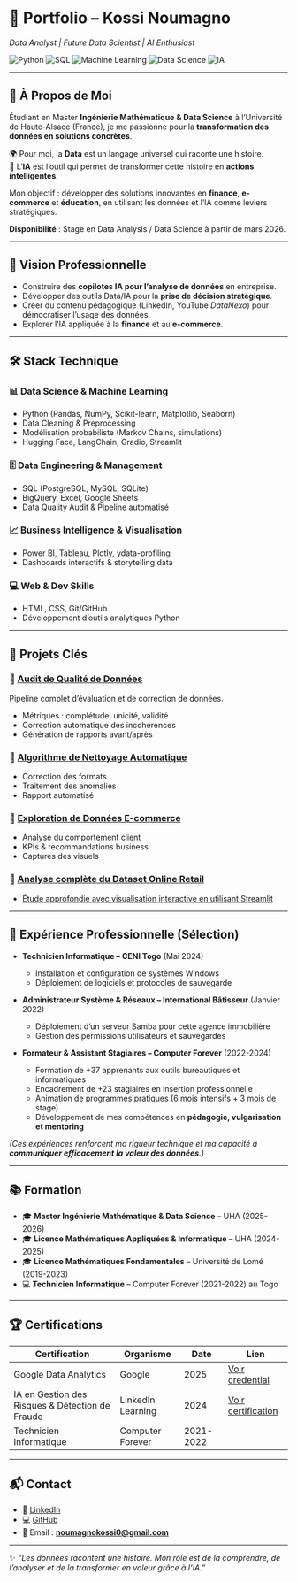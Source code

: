 # 🚀 Portfolio – Kossi Noumagno  
*Data Analyst | Future Data Scientist | AI Enthusiast*

![Python](https://img.shields.io/badge/Python-Expert-green) 
![SQL](https://img.shields.io/badge/SQL-Advanced-blue) 
![Machine Learning](https://img.shields.io/badge/Machine-Learning-orange) 
![Data Science](https://img.shields.io/badge/Data-Science-purple)
![IA](https://img.shields.io/badge/Intelligence-Artificielle-red)

---

## 👋 À Propos de Moi  

Étudiant en Master **Ingénierie Mathématique & Data Science** à l’Université de Haute-Alsace (France), je me passionne pour la **transformation des données en solutions concrètes**.  

🌍 Pour moi, la **Data** est un langage universel qui raconte une histoire.  
🤖 L’**IA** est l’outil qui permet de transformer cette histoire en **actions intelligentes**.  

Mon objectif : développer des solutions innovantes en **finance**, **e-commerce** et **éducation**, en utilisant les données et l’IA comme leviers stratégiques.  

**Disponibilité** : Stage en Data Analysis / Data Science à partir de mars 2026.  

---

## 🎯 Vision Professionnelle  

- Construire des **copilotes IA pour l’analyse de données** en entreprise.  
- Développer des outils Data/IA pour la **prise de décision stratégique**.  
- Créer du contenu pédagogique (LinkedIn, YouTube *DataNexo*) pour démocratiser l’usage des données.  
- Explorer l’IA appliquée à la **finance** et au **e-commerce**.  

---

## 🛠️ Stack Technique  

### 📊 Data Science & Machine Learning  
- Python (Pandas, NumPy, Scikit-learn, Matplotlib, Seaborn)  
- Data Cleaning & Preprocessing  
- Modélisation probabiliste (Markov Chains, simulations)  
- Hugging Face, LangChain, Gradio, Streamlit  

### 🗄️ Data Engineering & Management  
- SQL (PostgreSQL, MySQL, SQLite)  
- BigQuery, Excel, Google Sheets  
- Data Quality Audit & Pipeline automatisé  

### 📈 Business Intelligence & Visualisation  
- Power BI, Tableau, Plotly, ydata-profiling  
- Dashboards interactifs & storytelling data  

### 💻 Web & Dev Skills  
- HTML, CSS, Git/GitHub  
- Développement d’outils analytiques Python  

---

## 📂 Projets Clés  

### 🔹 [Audit de Qualité de Données](https://dave-kossi.github.io/Data-Quality-Audit-and-Cleaning-Pipeline)  
Pipeline complet d’évaluation et de correction de données.  
- Métriques : complétude, unicité, validité  
- Correction automatique des incohérences  
- Génération de rapports avant/après  

### 🔹 [Algorithme de Nettoyage Automatique](https://github.com/Dave-kossi/Cleanning_Algorithm)  
- Correction des formats  
- Traitement des anomalies  
- Rapport automatisé  

### 🔹 [Exploration de Données E-commerce](https://github.com/Dave-kossi/analyse_produits_e-commerce)  
- Analyse du comportement client  
- KPIs & recommandations business  
- Captures des visuels
### 🔹 [Analyse complète du Dataset Online Retail](https://github.com/Dave-kossi/Online_Retail_Project)
  - [Étude approfondie avec visualisation interactive en utilisant Streamlit](https://onlineretailproject-n4u86pch6tfkxqdhtaceco.streamlit.app/)

---

## 💼 Expérience Professionnelle (Sélection)  

- **Technicien Informatique – CENI Togo** (Mai 2024)  
  - Installation et configuration de systèmes Windows  
  - Déploiement de logiciels et protocoles de sauvegarde  

- **Administrateur Système & Réseaux – International Bâtisseur** (Janvier 2022)  
  - Déploiement d’un serveur Samba pour cette agence immobilière  
  - Gestion des permissions utilisateurs et sauvegardes  

- **Formateur & Assistant Stagiaires – Computer Forever** (2022-2024)  
  - Formation de +37 apprenants aux outils bureautiques et informatiques  
  - Encadrement de +23 stagiaires en insertion professionnelle  
  - Animation de programmes pratiques (6 mois intensifs + 3 mois de stage)  
  - Développement de mes compétences en **pédagogie, vulgarisation et mentoring**  

*(Ces expériences renforcent ma rigueur technique et ma capacité à **communiquer efficacement la valeur des données**.)*  

---

## 📚 Formation  

- 🎓 **Master Ingénierie Mathématique & Data Science** – UHA (2025-2026)  
- 🎓 **Licence Mathématiques Appliquées & Informatique** – UHA (2024-2025)  
- 🎓 **Licence Mathématiques Fondamentales** – Université de Lomé (2019-2023)  
- 💻 **Technicien Informatique** – Computer Forever (2021-2022) au Togo

---

## 🏆 Certifications  

| Certification | Organisme | Date | Lien |
|--------------|-----------|------|------|
| Google Data Analytics | Google | 2025 | [Voir credential](https://www.credly.com/go/z8jvmhQk) |
| IA en Gestion des Risques & Détection de Fraude | LinkedIn Learning | 2024 | [Voir certification](https://www.linkedin.com/learning/certificates/3a690c5dc1b03756950689895f23ba3bd268a4a70bf1594bed9693ced87d0cc4) |
| Technicien Informatique | Computer Forever | 2021-2022|  |

---

## 📬 Contact  

- 🔗 [LinkedIn](https://www.linkedin.com/in/kossi-noumagno)  
- 💻 [GitHub](https://github.com/Dave-kossi)  
- 📧 Email : **noumagnokossi0@gmail.com**  

---

✨ *“Les données racontent une histoire. Mon rôle est de la comprendre, de l’analyser et de la transformer en valeur grâce à l’IA.”*  
